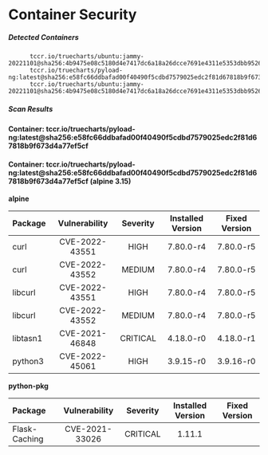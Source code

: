 # Container Security

##### Detected Containers

          tccr.io/truecharts/ubuntu:jammy-20221101@sha256:4b9475e08c5180d4e7417dc6a18a26dcce7691e4311e5353dbb952645c5ff43f
          tccr.io/truecharts/pyload-ng:latest@sha256:e58fc66ddbafad00f40490f5cdbd7579025edc2f81d67818b9f673d4a77ef5cf
          tccr.io/truecharts/ubuntu:jammy-20221101@sha256:4b9475e08c5180d4e7417dc6a18a26dcce7691e4311e5353dbb952645c5ff43f

##### Scan Results

**Container: tccr.io/truecharts/pyload-ng:latest@sha256:e58fc66ddbafad00f40490f5cdbd7579025edc2f81d67818b9f673d4a77ef5cf**

#### Container: tccr.io/truecharts/pyload-ng:latest@sha256:e58fc66ddbafad00f40490f5cdbd7579025edc2f81d67818b9f673d4a77ef5cf (alpine 3.15)
    

**alpine**

      
| Package         |    Vulnerability   |   Severity  |  Installed Version | Fixed Version |
|:----------------|:------------------:|:-----------:|:------------------:|:-------------:|
| curl         |    CVE-2022-43551   |   HIGH  |  7.80.0-r4 | 7.80.0-r5 |
| curl         |    CVE-2022-43552   |   MEDIUM  |  7.80.0-r4 | 7.80.0-r5 |
| libcurl         |    CVE-2022-43551   |   HIGH  |  7.80.0-r4 | 7.80.0-r5 |
| libcurl         |    CVE-2022-43552   |   MEDIUM  |  7.80.0-r4 | 7.80.0-r5 |
| libtasn1         |    CVE-2021-46848   |   CRITICAL  |  4.18.0-r0 | 4.18.0-r1 |
| python3         |    CVE-2022-45061   |   HIGH  |  3.9.15-r0 | 3.9.16-r0 |

**python-pkg**

      
| Package         |    Vulnerability   |   Severity  |  Installed Version | Fixed Version |
|:----------------|:------------------:|:-----------:|:------------------:|:-------------:|
| Flask-Caching         |    CVE-2021-33026   |   CRITICAL  |  1.11.1 |  |

